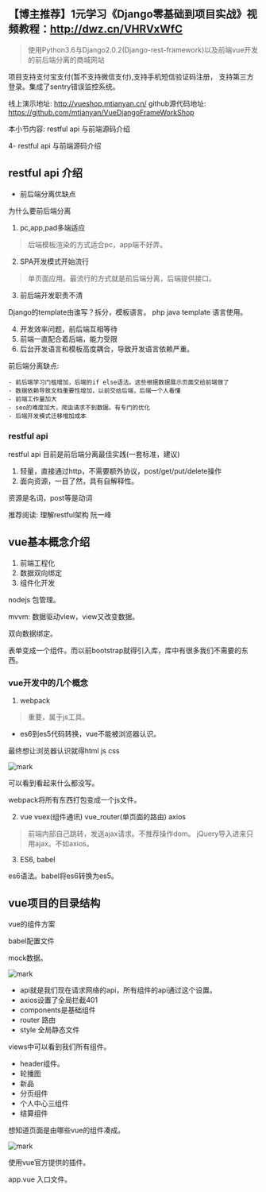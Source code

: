 ## 【博主推荐】1元学习《Django零基础到项目实战》视频教程：http://dwz.cn/VHRVxWfC

>使用Python3.6与Django2.0.2(Django-rest-framework)以及前端vue开发的前后端分离的商城网站

项目支持支付宝支付(暂不支持微信支付),支持手机短信验证码注册， 支持第三方登录。集成了sentry错误监控系统。

线上演示地址: http://vueshop.mtianyan.cn/
github源代码地址: https://github.com/mtianyan/VueDjangoFrameWorkShop

本小节内容: restful api 与前端源码介绍

4- restful api 与前端源码介绍

## restful api 介绍

- 前后端分离优缺点

为什么要前后端分离

1. pc,app,pad多端适应

>后端模板渲染的方式适合pc，app端不好弄。

2. SPA开发模式开始流行

>单页面应用。最流行的方式就是前后端分离，后端提供接口。

3. 前后端开发职责不清

Django的template由谁写？拆分，模板语言。
php java template 语言使用。

4. 开发效率问题，前后端互相等待
5. 前端一直配合着后端，能力受限
6. 后台开发语言和模板高度耦合，导致开发语言依赖严重。

前后端分离缺点:
	
	- 前后端学习门槛增加，后端的if else语法。这些根据数据展示页面交给前端做了
	- 数据依赖导致文档重要性增加，以前交给后端，后端一个人看懂
	- 前端工作量加大
	- seo的难度加大，爬虫请求不到数据。有专门的优化
	- 后端开发模式迁移增加成本

### restful api

restful api 目前是前后端分离最佳实践(一套标准，建议)

1. 轻量，直接通过http，不需要额外协议，post/get/put/delete操作
2. 面向资源，一目了然，具有自解释性。

资源是名词，post等是动词

推荐阅读: 理解restful架构 阮一峰

## vue基本概念介绍

1. 前端工程化
2. 数据双向绑定
3. 组件化开发

nodejs 包管理。

mvvm: 数据驱动view，view又改变数据。

双向数据绑定。

表单变成一个组件。而以前bootstrap就得引入库，库中有很多我们不需要的东西。

### vue开发中的几个概念

1. webpack

>重要，属于js工具。

- es6到es5代码转换，vue不能被浏览器认识。

最终想让浏览器认识就得html js css

![mark](http://upload-images.jianshu.io/upload_images/1779926-b6ec2c6cb765062e.png?imageMogr2/auto-orient/strip%7CimageView2/2/w/1240)

可以看到看起来什么都没写。

webpack将所有东西打包变成一个js文件。 

2. vue vuex(组件通讯) vue_router(单页面的路由) axios

>前端内部自己跳转，发送ajax请求。不推荐操作dom。
jQuery导入进来只用ajax。不如axios。

3. ES6, babel

es6语法。babel将es6转换为es5。

## vue项目的目录结构

vue的组件方案

babel配置文件

mock数据。

![mark](http://upload-images.jianshu.io/upload_images/1779926-708da3d3f752620f.png?imageMogr2/auto-orient/strip%7CimageView2/2/w/1240)

- api就是我们现在请求网络的api，所有组件的api通过这个设置。
- axios设置了全局拦截401
- components是基础组件
- router 路由
- style  全局静态文件

views中可以看到我们所有组件。

- header组件。
- 轮播图
- 新品
- 分页组件
- 个人中心三组件
- 结算组件

想知道页面是由哪些vue的组件凑成。

![mark](http://upload-images.jianshu.io/upload_images/1779926-57307ee1e364a1be.png?imageMogr2/auto-orient/strip%7CimageView2/2/w/1240)

使用vue官方提供的插件。

app.vue 入口文件。
